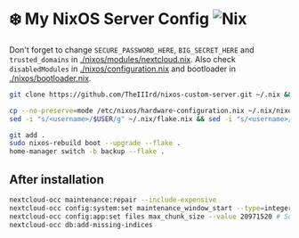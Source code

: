 # ❄️ My NixOS Server Config ![Nix](https://img.shields.io/badge/This_is-Nix-blue?logo=NixOS)

Don't forget to change `SECURE_PASSWORD_HERE`, `BIG_SECRET_HERE` and `trusted_domains` in [./nixos/modules/nextcloud.nix](./nixos/modules/nextcloud.nix). Also check `disabledModules` in [./nixos/configuration.nix](./nixos/configuration.nix) and bootloader in [./nixos/bootloader.nix](./nixos/bootloader.nix).

```bash
git clone https://github.com/TheIIIrd/nixos-custom-server.git ~/.nix && cd ~/.nix
```

```bash
cp --no-preserve=mode /etc/nixos/hardware-configuration.nix ~/.nix/nixos/
sed -i "s/<username>/$USER/g" ~/.nix/flake.nix && sed -i "s/<username>/$USER/g" ~/.nix/nixos/modules/user.nix && sed -i "s/<username>/$USER/g" ~/.nix/home-manager/home.nix
```

```bash
git add .
sudo nixos-rebuild boot --upgrade --flake .
home-manager switch -b backup --flake .
```

## After installation
```bash
nextcloud-occ maintenance:repair --include-expensive
nextcloud-occ config:system:set maintenance_window_start --type=integer --value=1
nextcloud-occ config:app:set files max_chunk_size --value 20971520 # Sometimes it can help
nextcloud-occ db:add-missing-indices
```
